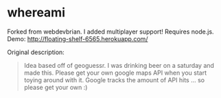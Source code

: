 whereami
========

Forked from webdevbrian. I added multiplayer support! Requires node.js. Demo: http://floating-shelf-6565.herokuapp.com/

Original description:

> Idea based off of geoguessr. I was drinking beer on a saturday and made this.
> Please get your own google maps API when you start toying around with it.  Google tracks the amount of API hits ... so please get your own :)
